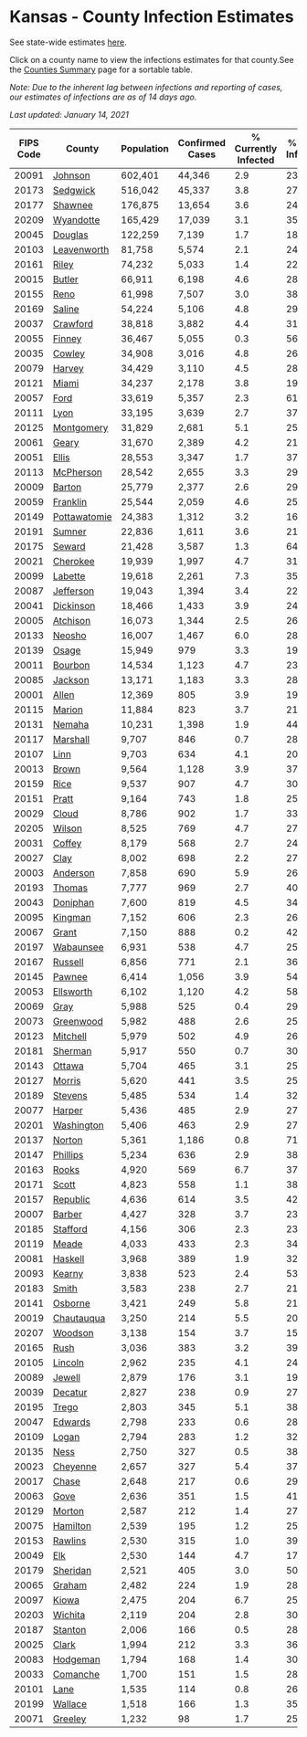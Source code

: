 # Kansas - County Infection Estimates

See state-wide estimates [here](/infections/us-ks).

Click on a county name to view the infections estimates for that county.See the [Counties Summary](/infections/summary-counties) page for a sortable table.

*Note: Due to the inherent lag between infections and reporting of cases, our estimates of infections are as of 14 days ago.*

*Last updated: January 14, 2021*

|   FIPS Code |                       County |   Population |   Confirmed Cases |   % Currently Infected |   % Total Infected |
|-------------|------------------------------|--------------|-------------------|------------------------|--------------------|
|       20091 |           [Johnson](johnson) |      602,401 |            44,346 |                    2.9 |               23.4 |
|       20173 |         [Sedgwick](sedgwick) |      516,042 |            45,337 |                    3.8 |               27.9 |
|       20177 |           [Shawnee](shawnee) |      176,875 |            13,654 |                    3.6 |               24.4 |
|       20209 |       [Wyandotte](wyandotte) |      165,429 |            17,039 |                    3.1 |               35.0 |
|       20045 |           [Douglas](douglas) |      122,259 |             7,139 |                    1.7 |               18.5 |
|       20103 |   [Leavenworth](leavenworth) |       81,758 |             5,574 |                    2.1 |               24.6 |
|       20161 |               [Riley](riley) |       74,232 |             5,033 |                    1.4 |               22.5 |
|       20015 |             [Butler](butler) |       66,911 |             6,198 |                    4.6 |               28.7 |
|       20155 |                 [Reno](reno) |       61,998 |             7,507 |                    3.0 |               38.7 |
|       20169 |             [Saline](saline) |       54,224 |             5,106 |                    4.8 |               29.4 |
|       20037 |         [Crawford](crawford) |       38,818 |             3,882 |                    4.4 |               31.4 |
|       20055 |             [Finney](finney) |       36,467 |             5,055 |                    0.3 |               56.6 |
|       20035 |             [Cowley](cowley) |       34,908 |             3,016 |                    4.8 |               26.9 |
|       20079 |             [Harvey](harvey) |       34,429 |             3,110 |                    4.5 |               28.2 |
|       20121 |               [Miami](miami) |       34,237 |             2,178 |                    3.8 |               19.7 |
|       20057 |                 [Ford](ford) |       33,619 |             5,357 |                    2.3 |               61.8 |
|       20111 |                 [Lyon](lyon) |       33,195 |             3,639 |                    2.7 |               37.9 |
|       20125 |     [Montgomery](montgomery) |       31,829 |             2,681 |                    5.1 |               25.8 |
|       20061 |               [Geary](geary) |       31,670 |             2,389 |                    4.2 |               21.2 |
|       20051 |               [Ellis](ellis) |       28,553 |             3,347 |                    1.7 |               37.6 |
|       20113 |       [McPherson](mcpherson) |       28,542 |             2,655 |                    3.3 |               29.4 |
|       20009 |             [Barton](barton) |       25,779 |             2,377 |                    2.6 |               29.8 |
|       20059 |         [Franklin](franklin) |       25,544 |             2,059 |                    4.6 |               25.7 |
|       20149 | [Pottawatomie](pottawatomie) |       24,383 |             1,312 |                    3.2 |               16.9 |
|       20191 |             [Sumner](sumner) |       22,836 |             1,611 |                    3.6 |               21.9 |
|       20175 |             [Seward](seward) |       21,428 |             3,587 |                    1.3 |               64.3 |
|       20021 |         [Cherokee](cherokee) |       19,939 |             1,997 |                    4.7 |               31.3 |
|       20099 |           [Labette](labette) |       19,618 |             2,261 |                    7.3 |               35.8 |
|       20087 |       [Jefferson](jefferson) |       19,043 |             1,394 |                    3.4 |               22.5 |
|       20041 |       [Dickinson](dickinson) |       18,466 |             1,433 |                    3.9 |               24.0 |
|       20005 |         [Atchison](atchison) |       16,073 |             1,344 |                    2.5 |               26.9 |
|       20133 |             [Neosho](neosho) |       16,007 |             1,467 |                    6.0 |               28.5 |
|       20139 |               [Osage](osage) |       15,949 |               979 |                    3.3 |               19.2 |
|       20011 |           [Bourbon](bourbon) |       14,534 |             1,123 |                    4.7 |               23.8 |
|       20085 |           [Jackson](jackson) |       13,171 |             1,183 |                    3.3 |               28.7 |
|       20001 |               [Allen](allen) |       12,369 |               805 |                    3.9 |               19.6 |
|       20115 |             [Marion](marion) |       11,884 |               823 |                    3.7 |               21.4 |
|       20131 |             [Nemaha](nemaha) |       10,231 |             1,398 |                    1.9 |               44.1 |
|       20117 |         [Marshall](marshall) |        9,707 |               846 |                    0.7 |               28.0 |
|       20107 |                 [Linn](linn) |        9,703 |               634 |                    4.1 |               20.5 |
|       20013 |               [Brown](brown) |        9,564 |             1,128 |                    3.9 |               37.6 |
|       20159 |                 [Rice](rice) |        9,537 |               907 |                    4.7 |               30.1 |
|       20151 |               [Pratt](pratt) |        9,164 |               743 |                    1.8 |               25.9 |
|       20029 |               [Cloud](cloud) |        8,786 |               902 |                    1.7 |               33.2 |
|       20205 |             [Wilson](wilson) |        8,525 |               769 |                    4.7 |               27.7 |
|       20031 |             [Coffey](coffey) |        8,179 |               568 |                    2.7 |               24.0 |
|       20027 |                 [Clay](clay) |        8,002 |               698 |                    2.2 |               27.5 |
|       20003 |         [Anderson](anderson) |        7,858 |               690 |                    5.9 |               26.9 |
|       20193 |             [Thomas](thomas) |        7,777 |               969 |                    2.7 |               40.5 |
|       20043 |         [Doniphan](doniphan) |        7,600 |               819 |                    4.5 |               34.0 |
|       20095 |           [Kingman](kingman) |        7,152 |               606 |                    2.3 |               26.7 |
|       20067 |               [Grant](grant) |        7,150 |               888 |                    0.2 |               42.1 |
|       20197 |       [Wabaunsee](wabaunsee) |        6,931 |               538 |                    4.7 |               25.1 |
|       20167 |           [Russell](russell) |        6,856 |               771 |                    2.1 |               36.0 |
|       20145 |             [Pawnee](pawnee) |        6,414 |             1,056 |                    3.9 |               54.7 |
|       20053 |       [Ellsworth](ellsworth) |        6,102 |             1,120 |                    4.2 |               58.0 |
|       20069 |                 [Gray](gray) |        5,988 |               525 |                    0.4 |               29.2 |
|       20073 |       [Greenwood](greenwood) |        5,982 |               488 |                    2.6 |               25.3 |
|       20123 |         [Mitchell](mitchell) |        5,979 |               502 |                    4.9 |               26.2 |
|       20181 |           [Sherman](sherman) |        5,917 |               550 |                    0.7 |               30.3 |
|       20143 |             [Ottawa](ottawa) |        5,704 |               465 |                    3.1 |               25.7 |
|       20127 |             [Morris](morris) |        5,620 |               441 |                    3.5 |               25.6 |
|       20189 |           [Stevens](stevens) |        5,485 |               534 |                    1.4 |               32.8 |
|       20077 |             [Harper](harper) |        5,436 |               485 |                    2.9 |               27.7 |
|       20201 |     [Washington](washington) |        5,406 |               463 |                    2.9 |               27.6 |
|       20137 |             [Norton](norton) |        5,361 |             1,186 |                    0.8 |               71.1 |
|       20147 |         [Phillips](phillips) |        5,234 |               636 |                    2.9 |               38.3 |
|       20163 |               [Rooks](rooks) |        4,920 |               569 |                    6.7 |               37.1 |
|       20171 |               [Scott](scott) |        4,823 |               558 |                    1.1 |               38.4 |
|       20157 |         [Republic](republic) |        4,636 |               614 |                    3.5 |               42.4 |
|       20007 |             [Barber](barber) |        4,427 |               328 |                    3.7 |               23.4 |
|       20185 |         [Stafford](stafford) |        4,156 |               306 |                    2.3 |               23.5 |
|       20119 |               [Meade](meade) |        4,033 |               433 |                    2.3 |               34.8 |
|       20081 |           [Haskell](haskell) |        3,968 |               389 |                    1.9 |               32.5 |
|       20093 |             [Kearny](kearny) |        3,838 |               523 |                    2.4 |               53.4 |
|       20183 |               [Smith](smith) |        3,583 |               238 |                    2.7 |               21.1 |
|       20141 |           [Osborne](osborne) |        3,421 |               249 |                    5.8 |               21.6 |
|       20019 |     [Chautauqua](chautauqua) |        3,250 |               214 |                    5.5 |               20.8 |
|       20207 |           [Woodson](woodson) |        3,138 |               154 |                    3.7 |               15.1 |
|       20165 |                 [Rush](rush) |        3,036 |               383 |                    3.2 |               39.6 |
|       20105 |           [Lincoln](lincoln) |        2,962 |               235 |                    4.1 |               24.7 |
|       20089 |             [Jewell](jewell) |        2,879 |               176 |                    3.1 |               19.5 |
|       20039 |           [Decatur](decatur) |        2,827 |               238 |                    0.9 |               27.1 |
|       20195 |               [Trego](trego) |        2,803 |               345 |                    5.1 |               38.5 |
|       20047 |           [Edwards](edwards) |        2,798 |               233 |                    0.6 |               28.4 |
|       20109 |               [Logan](logan) |        2,794 |               283 |                    1.2 |               32.2 |
|       20135 |                 [Ness](ness) |        2,750 |               327 |                    0.5 |               38.6 |
|       20023 |         [Cheyenne](cheyenne) |        2,657 |               327 |                    5.4 |               37.9 |
|       20017 |               [Chase](chase) |        2,648 |               217 |                    0.6 |               29.3 |
|       20063 |                 [Gove](gove) |        2,636 |               351 |                    1.5 |               41.6 |
|       20129 |             [Morton](morton) |        2,587 |               212 |                    1.4 |               27.2 |
|       20075 |         [Hamilton](hamilton) |        2,539 |               195 |                    1.2 |               25.8 |
|       20153 |           [Rawlins](rawlins) |        2,530 |               315 |                    1.0 |               39.8 |
|       20049 |                   [Elk](elk) |        2,530 |               144 |                    4.7 |               17.0 |
|       20179 |         [Sheridan](sheridan) |        2,521 |               405 |                    3.0 |               50.5 |
|       20065 |             [Graham](graham) |        2,482 |               224 |                    1.9 |               28.9 |
|       20097 |               [Kiowa](kiowa) |        2,475 |               204 |                    6.7 |               25.5 |
|       20203 |           [Wichita](wichita) |        2,119 |               204 |                    2.8 |               30.3 |
|       20187 |           [Stanton](stanton) |        2,006 |               166 |                    0.5 |               28.5 |
|       20025 |               [Clark](clark) |        1,994 |               212 |                    3.3 |               36.0 |
|       20083 |         [Hodgeman](hodgeman) |        1,794 |               168 |                    1.4 |               30.7 |
|       20033 |         [Comanche](comanche) |        1,700 |               151 |                    1.5 |               28.3 |
|       20101 |                 [Lane](lane) |        1,535 |               114 |                    0.8 |               26.5 |
|       20199 |           [Wallace](wallace) |        1,518 |               166 |                    1.3 |               35.6 |
|       20071 |           [Greeley](greeley) |        1,232 |                98 |                    1.7 |               25.7 |
